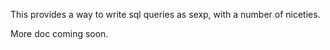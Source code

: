 This provides a way to write sql queries as sexp, with a number of niceties.

More doc coming soon.

